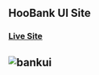 ## HooBank UI Site

### [Live Site](https://hookbankui.netlify.app/)

## ![bankui](https://www.dropbox.com/s/7uqrk3emytwmrmt/1.png?raw=1)